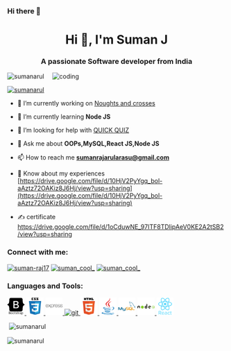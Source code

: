 ### Hi there 👋

<!--
**SumanArul/SumanArul** is a ✨ _special_ ✨ repository because its `README.md` (this file) appears on your GitHub profile.

Here are some ideas to get you started:

- 🔭 I’m currently working on ...
- 🌱 I’m currently learning ...
- 👯 I’m looking to collaborate on ...
- 🤔 I’m looking for help with ...
- 💬 Ask me about ...
- 📫 How to reach me: ...
- 😄 Pronouns: ...
- ⚡ Fun fact: ...
-->
<h1 align="center">Hi 👋, I'm Suman J</h1>
<h3 align="center">A passionate Software developer from India</h3>
<img align="right" alt="coding" width="400" src="https://user-images.githubusercontent.com/55389276/140866485-8fb1c876-9a8f-4d6a-98dc-08c4981eaf70.gif">

<p align="left"> <img src="https://komarev.com/ghpvc/?username=sumanarul&label=Profile%20views&color=0e75b6&style=flat" alt="sumanarul" /> </p>

<p align="left"> <a href="https://github.com/ryo-ma/github-profile-trophy"><img src="https://github-profile-trophy.vercel.app/?username=sumanarul" alt="sumanarul" /></a> </p>

- 🔭 I’m currently working on [Noughts and crosses](https://github.com/SumanArul/Noughts-and-Crosses)

- 🌱 I’m currently learning **Node JS**

- 🤝 I’m looking for help with [QUICK QUIZ](https://github.com/SumanArul/Quick-quiz)

- 💬 Ask me about **OOPs,MySQL,React JS,Node JS**

- 📫 How to reach me **sumanrajarularasu@gmail.com**

- 📄 Know about my experiences [https://drive.google.com/file/d/10HjV2PyYgq_bol-aAztz72OAKiz8J6Hj/view?usp=sharing](https://drive.google.com/file/d/10HjV2PyYgq_bol-aAztz72OAKiz8J6Hj/view?usp=sharing)
- ✍️ certificate  https://drive.google.com/file/d/1oCduwNE_97ITF8TDlipAeV0KE2A2tSB2/view?usp=sharing

<h3 align="left">Connect with me:</h3>
<p align="left">
<a href="https://linkedin.com/in/suman-raj17" target="blank"><img align="center" src="https://raw.githubusercontent.com/rahuldkjain/github-profile-readme-generator/master/src/images/icons/Social/linked-in-alt.svg" alt="suman-raj17" height="30" width="40" /></a>
<a href="https://instagram.com/suman_cool_" target="blank"><img align="center" src="https://raw.githubusercontent.com/rahuldkjain/github-profile-readme-generator/master/src/images/icons/Social/instagram.svg" alt="suman_cool_" height="30" width="40" /></a>
<a href="https://leetcode.com/SumanRaj__/" target="blank"><img align="center" src="https://raw.githubusercontent.com/rahuldkjain/github-profile-readme-generator/master/src/images/icons/Social/leet-code.svg" alt="suman_cool_" height="30" width="40" /></a>
</p>

<h3 align="left">Languages and Tools:</h3>
<p align="left"> <a href="https://getbootstrap.com" target="_blank" rel="noreferrer"> <img src="https://raw.githubusercontent.com/devicons/devicon/master/icons/bootstrap/bootstrap-plain-wordmark.svg" alt="bootstrap" width="40" height="40"/> </a> <a href="https://www.w3schools.com/css/" target="_blank" rel="noreferrer"> <img src="https://raw.githubusercontent.com/devicons/devicon/master/icons/css3/css3-original-wordmark.svg" alt="css3" width="40" height="40"/> </a> <a href="https://expressjs.com" target="_blank" rel="noreferrer"> <img src="https://raw.githubusercontent.com/devicons/devicon/master/icons/express/express-original-wordmark.svg" alt="express" width="40" height="40"/> </a> <a href="https://git-scm.com/" target="_blank" rel="noreferrer"> <img src="https://www.vectorlogo.zone/logos/git-scm/git-scm-icon.svg" alt="git" width="40" height="40"/> </a> <a href="https://www.w3.org/html/" target="_blank" rel="noreferrer"> <img src="https://raw.githubusercontent.com/devicons/devicon/master/icons/html5/html5-original-wordmark.svg" alt="html5" width="40" height="40"/> </a> <a href="https://www.java.com" target="_blank" rel="noreferrer"> <img src="https://raw.githubusercontent.com/devicons/devicon/master/icons/java/java-original.svg" alt="java" width="40" height="40"/> </a> <a href="https://www.mysql.com/" target="_blank" rel="noreferrer"> <img src="https://raw.githubusercontent.com/devicons/devicon/master/icons/mysql/mysql-original-wordmark.svg" alt="mysql" width="40" height="40"/> </a> <a href="https://nodejs.org" target="_blank" rel="noreferrer"> <img src="https://raw.githubusercontent.com/devicons/devicon/master/icons/nodejs/nodejs-original-wordmark.svg" alt="nodejs" width="40" height="40"/> </a> <a href="https://reactjs.org/" target="_blank" rel="noreferrer"> <img src="https://raw.githubusercontent.com/devicons/devicon/master/icons/react/react-original-wordmark.svg" alt="react" width="40" height="40"/> </a> </p>

<p>&nbsp;<img align="center" src="https://github-readme-stats.vercel.app/api?username=sumanarul&show_icons=true&locale=en" alt="sumanarul" /></p>

<p><img align="center" src="https://github-readme-streak-stats.herokuapp.com/?user=sumanarul&" alt="sumanarul" /></p>
